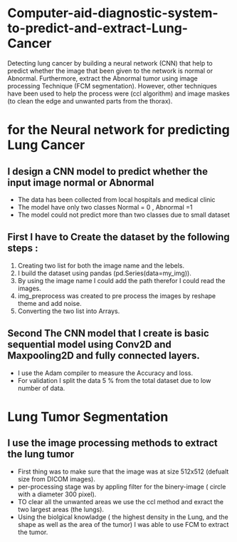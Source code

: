 # Computer-aid-diagnostic-system-to-predict-and-extract-Lung-Cancer
Detecting lung cancer by building a neural network (CNN) that help to predict whether the image that been given to the network is normal or Abnormal.
Furthermore, extract the Abnormal tumor using image processing Technique (FCM segmentation).
However, other techniques have been used to help the process were (ccl algorithm) and image maskes (to clean the edge and unwanted parts from the thorax).
# for the Neural network for predicting Lung Cancer
## I design a CNN model to predict whether the input image normal or Abnormal
- The data has been collected from local hospitals and medical clinic
- The model have only two classes Normal = 0 , Abnormal =1
- The model could not predict more than two classes due to small dataset
## First I have to Create the dataset by the following steps :
1. Creating two list for both the image name and the lebels.
2. I build the dataset using pandas (pd.Series(data=my_img)).
3. By using the image name I could add the path therefor I could read the images.
4. img_preprocess was created to pre process the images by reshape theme and add noise.
5. Converting the two list into Arrays.
## Second The CNN model that I create is basic sequential model using Conv2D and Maxpooling2D and fully connected layers.
- I use the Adam compiler to measure the Accuracy and loss.
- For validation I split the data 5 % from the total dataset due to low number of data.

# Lung Tumor Segmentation

## I use the image processing methods to extract the lung tumor
- First thing was to make sure that the image was at size 512x512 (defualt size from DICOM images).
- per-processing stage was by appling filter for the binery-image ( circle with a diameter 300 pixel).
- TO clear all the unwanted areas we use the ccl method and exract the two largest areas (the lungs).
- Using the biolgical knowladge ( the highest density in the Lung, and the shape as well as the area of the tumor) I was able to use FCM to extract the tumor.
